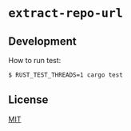`extract-repo-url`
==================


## Development

How to run test:

```sh
$ RUST_TEST_THREADS=1 cargo test
```

## License

[MIT](./LICENSE.txt)

